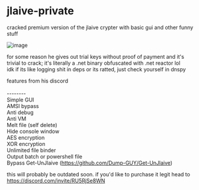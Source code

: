 # jlaive-private
cracked premium version of the jlaive crypter with basic gui and other funny stuff

![image](https://user-images.githubusercontent.com/87503920/169633416-83c052de-8a21-4e43-9c24-9ee06ffef2b2.png)

for some reason he gives out trial keys without proof of payment and it's trivial to crack; it's literally a .net binary obfuscated with .net reactor lol</br>
idk if its like logging shit in deps or its ratted, just check yourself in dnspy</br>

features from his discord</br></br>
--------</br>
Simple GUI</br>
AMSI bypass</br>
Anti debug</br>
Anti VM</br>
Melt file (self delete)</br>
Hide console window</br>
AES encryption</br>
XOR encryption</br>
Unlimited file binder</br>
Output batch or powershell file</br>
Bypass Get-UnJlaive (https://github.com/Dump-GUY/Get-UnJlaive)</br>

this will probably be outdated soon. if you'd like to purchase it legit head to https://discord.com/invite/RU5RjSe8WN</br>
